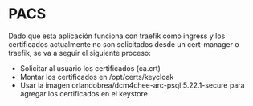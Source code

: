 # PACS


Dado que esta aplicación funciona con traefik como ingress y los certificados actualmente no son solicitados desde un cert-manager o traefik, se va a seguir el siguiente proceso:


- Solicitar al usuario los certificados (ca.crt)
- Montar los certificados en /opt/certs/keycloak
- Usar la imagen orlandobrea/dcm4chee-arc-psql:5.22.1-secure para agregar los certificados en el keystore

